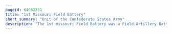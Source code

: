 ```yaml
---
pageid: 64662351
title: "1st Missouri Field Battery"
short_summary: "Unit of the Confederate States Army"
description: "The 1st missouri Field Battery was a Field Artillery Battery that served in the Confederate States army during the american civil War. The Battery was formed by Captain Westley F. Roberts in Arkansas in September 1862 as Roberts' Missouri Battery and was originally armed with two 12-pounder James Rifles and two 6-pounder Smoothbore Guns. The Unit fought on 7 December as Part of a confederate Offensive at the Battle of Prairie grove. The Roberts Battery Withdrew after the Battle and transferred to little Rock Arkansas where Roberts resigned and was replaced by lieutenant Samuel T. Ruffner."
---
```

